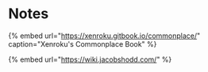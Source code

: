 # Notes

{% embed url="https://xenroku.gitbook.io/commonplace/" caption="Xenroku\'s Commonplace Book" %}

{% embed url="https://wiki.jacobshodd.com/" %}



